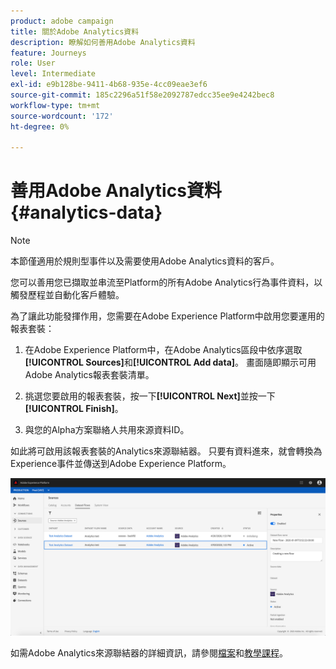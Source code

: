 ```yaml
---
product: adobe campaign
title: 關於Adobe Analytics資料
description: 瞭解如何善用Adobe Analytics資料
feature: Journeys
role: User
level: Intermediate
exl-id: e9b128be-9411-4b68-935e-4cc09eae3ef6
source-git-commit: 185c2296a51f58e2092787edcc35ee9e4242bec8
workflow-type: tm+mt
source-wordcount: '172'
ht-degree: 0%

---
```


# 善用Adobe Analytics資料{#analytics-data}

>[!NOTE]
>
>本節僅適用於規則型事件以及需要使用Adobe Analytics資料的客戶。

您可以善用您已擷取並串流至Platform的所有Adobe Analytics行為事件資料，以觸發歷程並自動化客戶體驗。

為了讓此功能發揮作用，您需要在Adobe Experience Platform中啟用您要運用的報表套裝：

1. 在Adobe Experience Platform中，在Adobe Analytics區段中依序選取&#x200B;**[!UICONTROL Sources]**&#x200B;和&#x200B;**[!UICONTROL Add data]**。 畫面隨即顯示可用Adobe Analytics報表套裝清單。

1. 挑選您要啟用的報表套裝，按一下&#x200B;**[!UICONTROL Next]**&#x200B;並按一下&#x200B;**[!UICONTROL Finish]**。

1. 與您的Alpha方案聯絡人共用來源資料ID。

如此將可啟用該報表套裝的Analytics來源聯結器。 只要有資料進來，就會轉換為Experience事件並傳送到Adobe Experience Platform。

![](../assets/alpha-event9.png)

如需Adobe Analytics來源聯結器的詳細資訊，請參閱[檔案](https://experienceleague.adobe.com/docs/experience-platform/sources/connectors/adobe-applications/analytics.html)和[教學課程](https://experienceleague.adobe.com/docs/experience-platform/sources/ui-tutorials/create/adobe-applications/analytics.html)。

